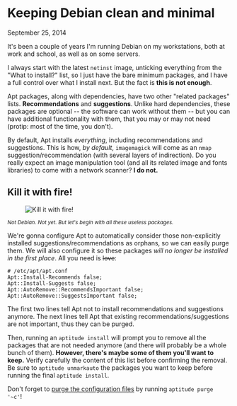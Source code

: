 Keeping Debian clean and minimal
================================
September 25, 2014

It's been a couple of years I'm running Debian on my workstations, both
at work and school, as well as on some servers.

I always start with the latest `netinst` image, unticking everything
from the "What to install?" list, so I just have the bare minimum
packages, and I have a full control over what I install next. But the
fact is **this is not enough**.

Apt packages, along with dependencies, have two other "related packages"
lists. **Recommendations** and **suggestions**. Unlike hard
dependencies, these packages are optional -- the software can work
without them -- but you can have additional functionality with them,
that you may or may not need (protip: most of the time, you don't).

By default, Apt installs *everything*, including recommendations
and suggestions. This is how, *by default*, `imagemagick` will come as
an `nmap` suggestion/recommendation (with several layers of
indirection). Do you really expect an image manipulation tool (and all
its related image and fonts libraries) to come with a network scanner?
**I do not.**

Kill it with fire!
------------------

<figure class="left">
  <object data="http://i1.kym-cdn.com/photos/images/newsfeed/000/337/603/43f.gif" type="image/gif">
    <object data="http://img.pandawhale.com/91787-kill-it-with-fire-gif-2mNC.gif" type="image/gif">
      <object data="http://gifsec.com/wp-content/uploads/GIF/2014/03/GIF-Kill-it-with-fire.gif" type="image/gif">
        <img alt="Kill it with fire!" src="https://val.codejam.info/public/gif/kill-it-with-fire.gif">
      </object>
    </object>
  </object>
</figure>

<small>*Not Debian. Not yet. But let's begin with all these useless
packages.*</small>

We're gonna configure Apt to automatically consider those
non-explicitly installed suggestions/recommendations as orphans, so we
can easily purge them. We will also configure it so these packages
*will no longer be installed in the first place*. All you need is
<del>love</del>:

```
# /etc/apt/apt.conf
Apt::Install-Recommends false;
Apt::Install-Suggests false;
Apt::AutoRemove::RecommendsImportant false;
Apt::AutoRemove::SuggestsImportant false;
```

The first two lines tell Apt not to install recommendations and
suggestions anymore. The next lines tell Apt that existing
recommendations/suggestions are not important, thus they can be purged.

Then, running an `aptitude install` will prompt you to remove all the
packages that are not needed anymore (and there will probably be a whole
bunch of them). **However, there's maybe some of them you'll want to
keep.** Verify carefully the content of this list before confirming the
removal. Be sure to `aptitude unmarkauto` the packages you want to keep
before running the final `aptitude install`.

Don't forget to [purge the configuration files][purge] by running
`aptitude purge '~c'`!

[purge]: ../../2014/10/debian-recursive-purge.md
